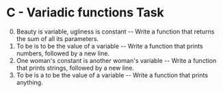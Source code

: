 # C - Variadic functions Task 

0. Beauty is variable, ugliness is constant -- Write a function that returns the sum of all its parameters.
1. To be is to be the value of a variable -- Write a function that prints numbers, followed by a new line.
2. One woman's constant is another woman's variable -- Write a function that prints strings, followed by a new line.
3. To be is a to be the value of a variable -- Write a function that prints anything.

